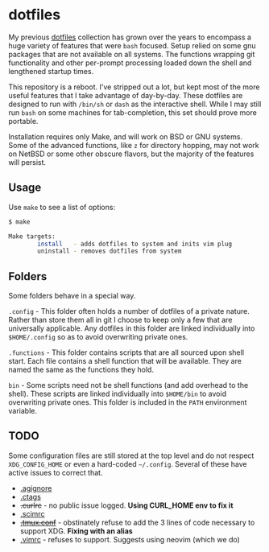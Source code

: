 # dotfiles

My previous [dotfiles](https://github.com/jamestomasino/dotfiles) collection has grown over the years to encompass a huge variety of features that were `bash` focused. Setup relied on some gnu packages that are not available on all systems. The functions wrapping git functionality and other per-prompt processing loaded down the shell and lengthened startup times.

This repository is a reboot. I've stripped out a lot, but kept most of the more useful features that I take advantage of day-by-day. These dotfiles are designed to run with `/bin/sh` or `dash` as the interactive shell. While I may still run `bash` on some machines for tab-completion, this set should prove more portable.

Installation requires only Make, and will work on BSD or GNU systems. Some of the advanced functions, like `z` for directory hopping, may not work on NetBSD or some other obscure flavors, but the majority of the features will persist.

## Usage

Use `make` to see a list of options:

```sh
$ make

Make targets:
        install   - adds dotfiles to system and inits vim plug
        uninstall - removes dotfiles from system
```

## Folders

Some folders behave in a special way.

`.config` - This folder often holds a number of dotfiles of a private nature. Rather than store them all in git I choose to keep only a few that are universally applicable. Any dotfiles in this folder are linked individually into `$HOME/.config` so as to avoid overwriting private ones.

`.functions` - This folder contains scripts that are all sourced upon shell start. Each file contains a shell function that will be available. They are named the same as the functions they hold.

`bin` - Some scripts need not be shell functions (and add overhead to the shell). These scripts are linked individually into `$HOME/bin` to avoid overwriting private ones. This folder is included in the `PATH` environment variable.

## TODO

Some configuration files are still stored at the top level and do not respect `XDG_CONFIG_HOME` or even a hard-coded `~/.config`. Several of these have active issues to correct that.

- [.agignore](https://github.com/ggreer/the_silver_searcher/issues/1020)
- [.ctags](https://github.com/universal-ctags/ctags/issues/89)
- ~~.curlrc~~ - no public issue logged. **Using CURL_HOME env to fix it**
- [.scimrc](https://github.com/andmarti1424/sc-im/issues/358<Paste>)
- [~~.tmux.conf~~](https://github.com/tmux/tmux/issues/142) - obstinately refuse to add the 3 lines of code necessary to support XDG. **Fixing with an alias**
- [.vimrc](https://github.com/vim/vim/issues/2655) - refuses to support. Suggests using neovim (which we do)
